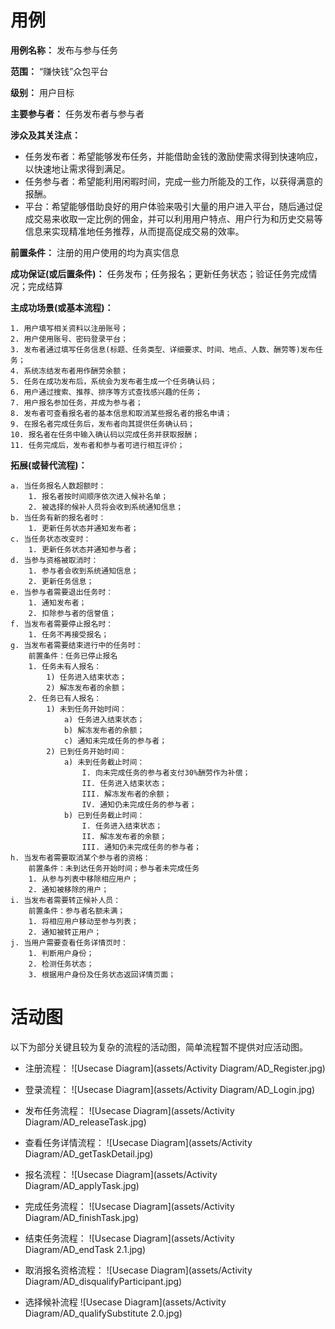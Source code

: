 # 用例
**用例名称：** 发布与参与任务

**范围：** “赚快钱”众包平台

**级别：** 用户目标

**主要参与者：** 任务发布者与参与者

**涉众及其关注点：**
  - 任务发布者：希望能够发布任务，并能借助金钱的激励使需求得到快速响应，以快速地让需求得到满足。
  - 任务参与者：希望能利用闲暇时间，完成一些力所能及的工作，以获得满意的报酬。
  - 平台：希望能够借助良好的用户体验来吸引大量的用户进入平台，随后通过促成交易来收取一定比例的佣金，并可以利用用户特点、用户行为和历史交易等信息来实现精准地任务推荐，从而提高促成交易的效率。
  
**前置条件：**  注册的用户使用的均为真实信息

**成功保证(或后置条件)：** 任务发布；任务报名；更新任务状态；验证任务完成情况；完成结算

**主成功场景(或基本流程)：**

	1. 用户填写相关资料以注册账号；
	2. 用户使用账号、密码登录平台；
	3. 发布者通过填写任务信息(标题、任务类型、详细要求、时间、地点、人数、酬劳等)发布任务；
	4. 系统冻结发布者用作酬劳余额；
	5. 任务在成功发布后，系统会为发布者生成一个任务确认码；
	6. 用户通过搜索、推荐、排序等方式查找感兴趣的任务；
	7. 用户报名参加任务，并成为参与者；
	8. 发布者可查看报名者的基本信息和取消某些报名者的报名申请；
	9. 在报名者完成任务后，发布者向其提供任务确认码；
	10. 报名者在任务中输入确认码以完成任务并获取报酬；
	11. 任务完成后，发布者和参与者可进行相互评价；

**拓展(或替代流程)：**

	a. 当任务报名人数超额时：
		1. 报名者按时间顺序依次进入候补名单；
		2. 被选择的候补人员将会收到系统通知信息；
	b. 当任务有新的报名者时：
		1. 更新任务状态并通知发布者；
	c. 当任务状态改变时：
		1. 更新任务状态并通知参与者；
	d. 当参与资格被取消时：
		1. 参与者会收到系统通知信息；
		2. 更新任务信息；
	e. 当参与者需要退出任务时：
		1. 通知发布者；
		2. 扣除参与者的信誉值；
	f. 当发布者需要停止报名时：
		1. 任务不再接受报名；
	g. 当发布者需要结束进行中的任务时：
		前置条件：任务已停止报名
		1. 任务未有人报名：
			1) 任务进入结束状态；
			2) 解冻发布者的余额；
		2. 任务已有人报名：
			1) 未到任务开始时间：
				a) 任务进入结束状态；
				b) 解冻发布者的余额；
				c) 通知未完成任务的参与者；
			2) 已到任务开始时间：
				a) 未到任务截止时间：
					I. 向未完成任务的参与者支付30%酬劳作为补偿；
					II. 任务进入结束状态；
					III. 解冻发布者的余额；
					IV. 通知仍未完成任务的参与者；
				b) 已到任务截止时间：
					I. 任务进入结束状态；
					II. 解冻发布者的余额；
					III. 通知仍未完成任务的参与者；
	h. 当发布者需要取消某个参与者的资格：
		前置条件：未到达任务开始时间；参与者未完成任务
		1. 从参与列表中移除相应用户；
		2. 通知被移除的用户；
	i. 当发布者需要转正候补人员：
		前置条件：参与者名额未满；
		1. 将相应用户移动至参与列表；
		2. 通知被转正用户；
	j. 当用户需要查看任务详情页时：
		1. 判断用户身份；
		2. 检测任务状态；
		3. 根据用户身份及任务状态返回详情页面；


# 活动图
以下为部分关键且较为复杂的流程的活动图，简单流程暂不提供对应活动图。

- 注册流程：
![Usecase Diagram](assets/Activity Diagram/AD_Register.jpg)

- 登录流程：
![Usecase Diagram](assets/Activity Diagram/AD_Login.jpg)

- 发布任务流程：
![Usecase Diagram](assets/Activity Diagram/AD_releaseTask.jpg)

- 查看任务详情流程：
![Usecase Diagram](assets/Activity Diagram/AD_getTaskDetail.jpg)

- 报名流程：
![Usecase Diagram](assets/Activity Diagram/AD_applyTask.jpg)

- 完成任务流程：
![Usecase Diagram](assets/Activity Diagram/AD_finishTask.jpg)

- 结束任务流程：
![Usecase Diagram](assets/Activity Diagram/AD_endTask 2.1.jpg)

- 取消报名资格流程：
![Usecase Diagram](assets/Activity Diagram/AD_disqualifyParticipant.jpg)

- 选择候补流程
![Usecase Diagram](assets/Activity Diagram/AD_qualifySubstitute 2.0.jpg)


